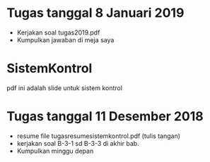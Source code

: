 # Tugas tanggal 8 Januari 2019
- Kerjakan soal tugas2019.pdf
- Kumpulkan jawaban di meja saya

# SistemKontrol
pdf ini adalah slide untuk sistem kontrol

# Tugas tanggal 11 Desember 2018
- resume file tugasresumesistemkontrol.pdf (tulis tangan)
- kerjakan soal B-3-1 sd B-3-3 di akhir bab.
- Kumpulkan minggu depan

